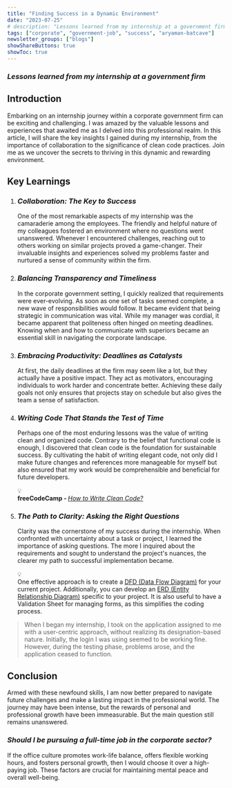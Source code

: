 ```yaml
---
title: "Finding Success in a Dynamic Environment"
date: "2023-07-25"
# description: "Lessons learned from my internship at a government firm"
tags: ["corporate", "government-job", "success", "aryaman-batcave"]
newsletter_groups: ["blogs"]
showShareButtons: true
showToc: true
---
```


### ***Lessons learned from my internship at a government firm***
## Introduction

Embarking on an internship journey within a corporate government firm can be exciting and challenging. I was amazed by the valuable lessons and experiences that awaited me as I delved into this professional realm. In this article, I will share the key insights I gained during my internship, from the importance of collaboration to the significance of clean code practices. Join me as we uncover the secrets to thriving in this dynamic and rewarding environment.

## Key Learnings

1. ### ***Collaboration: The Key to Success***
    
    One of the most remarkable aspects of my internship was the camaraderie among the employees. The friendly and helpful nature of my colleagues fostered an environment where no questions went unanswered. Whenever I encountered challenges, reaching out to others working on similar projects proved a game-changer. Their invaluable insights and experiences solved my problems faster and nurtured a sense of community within the firm.
    
2. ### *Balancing Transparency and Timeliness*
    
    In the corporate government setting, I quickly realized that requirements were ever-evolving. As soon as one set of tasks seemed complete, a new wave of responsibilities would follow. It became evident that being strategic in communication was vital. While my manager was cordial, it became apparent that politeness often hinged on meeting deadlines. Knowing when and how to communicate with superiors became an essential skill in navigating the corporate landscape.
    
3. ### ***Embracing Productivity: Deadlines as Catalysts***
    
    At first, the daily deadlines at the firm may seem like a lot, but they actually have a positive impact. They act as motivators, encouraging individuals to work harder and concentrate better. Achieving these daily goals not only ensures that projects stay on schedule but also gives the team a sense of satisfaction.
    
4. ### *Writing Code That Stands the Test of Time*
    
    Perhaps one of the most enduring lessons was the value of writing clean and organized code. Contrary to the belief that functional code is enough, I discovered that clean code is the foundation for sustainable success. By cultivating the habit of writing elegant code, not only did I make future changes and references more manageable for myself but also ensured that my work would be comprehensible and beneficial for future developers.
    
    <div data-node-type="callout">
    <div data-node-type="callout-emoji">💡</div>
    <div data-node-type="callout-text"><strong>freeCodeCamp - </strong><a target="_blank" rel="noopener noreferrer nofollow" href="https://www.freecodecamp.org/news/how-to-write-clean-code/" style="pointer-events: none"><em>How to Write Clean Code?</em></a></div>
    </div>
    
5. ### *The Path to Clarity: Asking the Right Questions*
    
    Clarity was the cornerstone of my success during the internship. When confronted with uncertainty about a task or project, I learned the importance of asking questions. The more I inquired about the requirements and sought to understand the project's nuances, the clearer my path to successful implementation became.
    
    <div data-node-type="callout">
    <div data-node-type="callout-emoji">💡</div>
    <div data-node-type="callout-text">One effective approach is to create a <a target="_blank" rel="noopener noreferrer nofollow" href="https://www.lucidchart.com/pages/data-flow-diagram" style="pointer-events: none">DFD (Data Flow Diagram)</a> for your current project. Additionally, you can develop an <a target="_blank" rel="noopener noreferrer nofollow" href="https://www.lucidchart.com/pages/er-diagrams" style="pointer-events: none">ERD (Entity Relationship Diagram)</a> specific to your project. It is also useful to have a Validation Sheet for managing forms, as this simplifies the coding process.</div>
    </div>
    

> When I began my internship, I took on the application assigned to me with a user-centric approach, without realizing its designation-based nature. Initially, the login I was using seemed to be working fine. However, during the testing phase, problems arose, and the application ceased to function.

## Conclusion

Armed with these newfound skills, I am now better prepared to navigate future challenges and make a lasting impact in the professional world. The journey may have been intense, but the rewards of personal and professional growth have been immeasurable. But the main question still remains unanswered.

### ***Should I be pursuing a full-time job in the corporate sector?***

If the office culture promotes work-life balance, offers flexible working hours, and fosters personal growth, then I would choose it over a high-paying job. These factors are crucial for maintaining mental peace and overall well-being.
